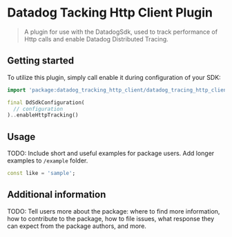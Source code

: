 
# Datadog Tacking Http Client Plugin

> A plugin for use with the DatadogSdk, used to track performance of Http calls and enable Datadog Distributed Tracing.

## Getting started

To utilize this plugin, simply call enable it during configuration of your SDK:

```dart
import 'package:datadog_tracking_http_client/datadog_tracing_http_client.dart'

final DdSdkConfiguration(
  // configuration
)..enableHttpTracking()
```

## Usage

TODO: Include short and useful examples for package users. Add longer examples
to `/example` folder. 

```dart
const like = 'sample';
```

## Additional information

TODO: Tell users more about the package: where to find more information, how to 
contribute to the package, how to file issues, what response they can expect 
from the package authors, and more.
